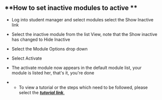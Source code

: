 ## **How to set inactive modules to active ** 

- Log into student manager and select modules select the Show Inactive link
- Select the inactive module from the list View, note that the Show inactive has changed to Hide Inactive
- Select the Module Options drop down
- Select Activate
- The activate module now appears in the default module list, your module is listed her, that's it, you're done

- - To view a tutorial or the steps which need to be followed, please select the [**_tutorial link_**.](https://www.iorad.com/player/117382/Make-Inactive-Modules-Active)